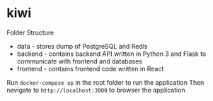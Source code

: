 # kiwi
Folder Structure
* data - stores dump of PostgreSQL and Redis
* backend - contains backend API written in Python 3 and Flask to communicate with frontend and databases
* frontend - contains frontend code written in React

Run `docker-compose up` in the root folder to run the application
Then navigate to `http://localhost:3000` to browser the application
